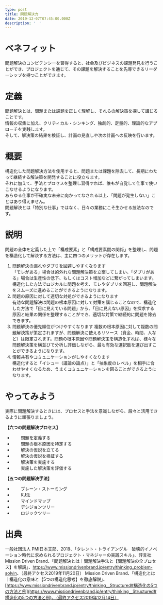 ```yaml
---
type: post
title: 問題解決力
date: 2019-12-07T07:45:00.000Z
description: '  '
---
```

# ベネフィット

問題解決のコンピテンシーを習得すると、社会及びビジネスの課題発見を行うことができ、プロジェクトを通じて、その課題を解決することを先導できるリーダーシップを持つことができます。

# 定義

問題解決とは、問題または課題を正しく理解し、それらの解決策を探して講じることです。\
情報の収集に加え、クリティカル・シンキング、独創的、定量的、理論的なアプローチを実践します。\
そして、解決策の結果を検証し、計画の見直しや次の計画への反映を行います。

# 概要

構造化した問題解決方法を使用すると、問題または課題を除去して、長期にわたって継続する解決策を開発することに役立ちます。\
それに加えて、手法とプロセスを整理し習得すれば、誰もが自覚して仕事で使いこなせるようになります。\
あらゆる仕事が不確実な未来に向かってなされる以上、「問題が発生しない」ことはあり得えません。\
問題解決とは「特別な仕事」ではなく、日々の業務にこそ生かせる技法なのです。

# 説明

問題の全体を定義した上で「構成要素」と「構成要素間の関係」を整理し、問題を構造化して解決する方法は、主に四つのメリットが存在します。

1. 問題解決の漏れやダブりを回避しやすくなります\
   「モレがある」場合は的外れな問題解決策を立案してしまい、「ダブリがある」場合は生産性の低下、もしくはコスト増加などに繋がってしまいます。構造化した方法でロジカルに問題を考え、モレやダブリを回避し、問題解決をスムーズに進めることができるようになります。
2. 問題の原因に対して適切な対処ができるようになります\
   有効な問題解決は問題の根本原因に対して対策を講じることなので、構造化した方法で「目に見えている問題」から、「目に見えない原因」を探求する原因と結果の関係を整理することができ、適切な対策で継続的に問題を除去できます。
3. 問題解決の優先順位がつけやすくなります
   複数の根本原因に対して複数の問題解決策が策定されますが、問題解決に使えるリソース（資金、時間、人など）は限定されます。問題の根本原因や問題解決策を構造化すれば、様々な問題解決策を横並びで分析し評価しながら、最も有効な選択肢を選び出すことができるようになります。
4. 情報共有やコミュニケーションがしやすくなります\
   構造化すると「イシュー（議論の論点）」と「抽象度のレベル」を相手に合わせやすくなるため、うまくコミュニケーションを図ることができるようになります。

# やってみよう

実際に問題解決するときには、プロセスと手法を意識しながら、段々と活用できるように頑張りましょう。

**【六つの問題解決プロセス】**

* 　　問題を定義する
* 　　問題の根本原因を特定する
* 　　解決の仮説を立てる
* 　　解決の仮説を検証する
* 　　解決策を実施する
* 　　実施した解決策を評価する

**【五つの問題解決手法】**

* 　　ブレーン・ストーミング
* 　　KJ法
* 　　マインドマップ
* 　　デシジョンツリー
* 　　ロジックツリー

# 出典

一般社団法人 PMI日本支部、2018、「タレント・トライアングル　破壊的イノベーション時代に求められるプロジェクト・マネジャーの実践スキル」、評言社
Mission Driven Brand、「問題解決とは｜問題解決手法と【問題解決の全プロセス】を解説」、<https://www.missiondrivenbrand.jp/entry/thinking_problem-solvin>、（最終アクセス2019年11月20日）
Mission Driven Brand、「構造化とは｜構造化の意味と【5つの構造化思考】を徹底解説」、[https://www.missiondrivenbrand.jp/entry/thinking__Structured#構造化の5つの方法と例](https://www.missiondrivenbrand.jp/entry/thinking__Structured#構造化の5つの方法と例)、（最終アクセス2019年12月14日）
